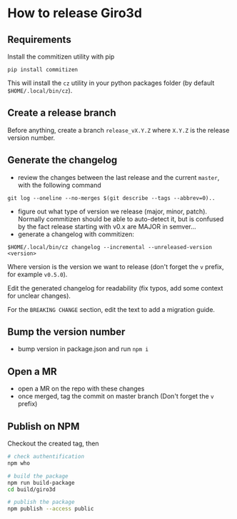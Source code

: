 # How to release Giro3d

## Requirements

Install the commitizen utility with pip

```
pip install commitizen
```

This will install the `cz` utility in your python packages folder (by default `$HOME/.local/bin/cz`).

## Create a release branch

Before anything, create a branch `release_vX.Y.Z` where `X.Y.Z` is the release version number.

## Generate the changelog

- review the changes between the last release and the current `master`, with the following command

```
git log --oneline --no-merges $(git describe --tags --abbrev=0)..
```

- figure out what type of version we release (major, minor, patch). Normally commitizen should be
able to auto-detect it, but is confused by the fact release starting with v0.x are MAJOR in
semver...
- generate a changelog with commitizen:

```
$HOME/.local/bin/cz changelog --incremental --unreleased-version <version>
```

Where version is the version we want to release (don't forget the `v` prefix, for example `v0.5.0`).

Edit the generated changelog for readability (fix typos, add some context for unclear changes).

For the `BREAKING CHANGE` section, edit the text to add a migration guide. 

## Bump the version number

- bump version in package.json and run `npm i`

## Open a MR

- open a MR on the repo with these changes
- once merged, tag the commit on master branch (Don't forget the `v` prefix)

## Publish on NPM

Checkout the created tag, then

```bash
# check authentification
npm who

# build the package
npm run build-package
cd build/giro3d

# publish the package
npm publish --access public
```
